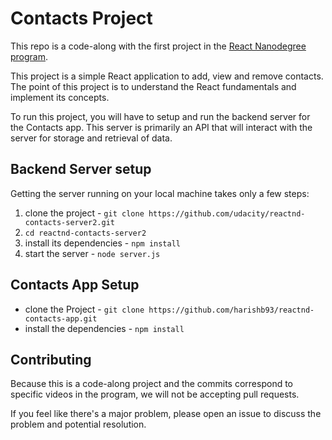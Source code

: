 # Contacts Project

This repo is a code-along with the first project in the [React Nanodegree program](https://www.udacity.com/course/react-nanodegree--nd019).

This project is a simple React application to add, view and remove contacts. The point of this project is to understand the React fundamentals and implement its concepts.

To run this project, you will have to setup and run the backend server for the Contacts app. This server is primarily an API that will interact with the server for storage and retrieval of data.

## Backend Server setup

Getting the server running on your local machine takes only a few steps:

1. clone the project - `git clone https://github.com/udacity/reactnd-contacts-server2.git`
2. `cd reactnd-contacts-server2`
3. install its dependencies - `npm install`
4. start the server - `node server.js`

## Contacts App Setup

* clone the Project - `git clone https://github.com/harishb93/reactnd-contacts-app.git`
* install the dependencies - `npm install`

## Contributing

Because this is a code-along project and the commits correspond to specific videos in the program, we will not be accepting pull requests.

If you feel like there's a major problem, please open an issue to discuss the problem and potential resolution.